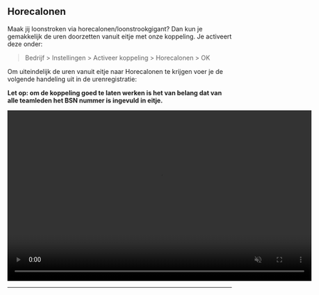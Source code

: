## Horecalonen

Maak jij loonstroken via horecalonen/loonstrookgigant? Dan kun je gemakkelijk de uren doorzetten vanuit eitje met onze koppeling. Je activeert deze onder: 

> Bedrijf > Instellingen > Activeer koppeling > Horecalonen > OK

Om uiteindelijk de uren vanuit eitje naar Horecalonen te krijgen voer je de volgende handeling uit in de urenregistratie: 

**Let op: om de koppeling goed te laten werken is het van belang dat van alle teamleden het BSN nummer is ingevuld in eitje.**

<video controls
       muted 
       src="/assets/horecalonenKoppeling.mov"
       width="683"
       height="384">
</video>

---